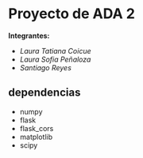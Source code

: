 
# **Proyecto de ADA 2**

**Integrantes:**
- *Laura Tatiana Coicue*
- *Laura Sofia Peñaloza*
- *Santiago Reyes*


## dependencias
- numpy
- flask
- flask_cors
- matplotlib
- scipy
